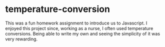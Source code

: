 # temperature-conversion
This was a fun homework assignment to introduce us to Javascript. I enjoyed this project since, working as a nurse, I 
often used temperature conversions. Being able to write my own and seeing the simplicity of it was very rewarding. 
